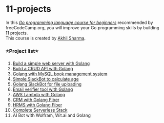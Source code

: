 # 11-projects

In this [_Go programming language course for beginners_](https://youtu.be/jFfo23yIWac) recommended by freeCodeCamp.org, you will improve your Go programming skills by building 11 projects. <br>
This course is created by [Akhil Sharma](https://github.com/AkhilSharma90). <br>

### ⭐️Project list⭐️
1. [Build a simple web server with Golang](https://github.com/appak21/11-projects/tree/main/simple-server)
2. [Build a CRUD API with Golang](https://github.com/appak21/11-projects/tree/main/movies-crud)
3. [Golang with MySQL book management system](https://github.com/appak21/11-projects/tree/main/bookstore)
4. [Simple SlackBot to calculate age](https://github.com/appak21/11-projects/tree/main/slack-age-bot)
5. [Golang SlackBot for file uploading](https://github.com/appak21/11-projects/tree/main/slack-file-bot)
6. [Email verifier tool with Golang](https://github.com/appak21/11-projects/tree/main/email-checker-tool)
7. [AWS Lambda with Golang](https://github.com/appak21/11-projects/tree/main/lambda-yt-example)
8. [CRM with Golang Fiber](https://github.com/appak21/11-projects/tree/main/go-fiber-crm-basic)
9. [HRMS with Golang Fiber](https://github.com/appak21/11-projects/tree/main/go-fiber-mongo-hrms)
10. [Complete Serverless Stack](https://github.com/appak21/11-projects/tree/main/go-serverless-yt)
11. AI Bot with Wolfram, Wit.ai and Golang
